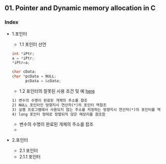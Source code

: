## 01. Pointer and Dynamic memory allocation in C
### Index
* 1.포인터
  * 1.1 포인터 선언
  ```c
  int *iPtr;
  a = *iPtr;
  *iPtr=a;

  char cData;
  char *pcData = NULL;
        pcData = &cData;
  ```
  * 1.2 포인터의 잘못된 사용 조건 및 예 [here]()
  ```txt
  1) 변수의 수명이 완료된 개체의 주소를 참조
  2) NULL 포인터인 방향지시 연산자(*)의 포인터 역참조
  3) 실행 프로그램에서 사용되지 않는 주소를 지정하는 방향지시 연산자(*)의 포인터를 역참조
  4) long 포인터 형태로 정렬되지 않은 메모리를 참조함
  ```

  *  변수의 수명이 완료된 개체의 주소를 참조
  * 

* 2.포인터
  * 2.1 포인터
  * 2.1.1 포인터
